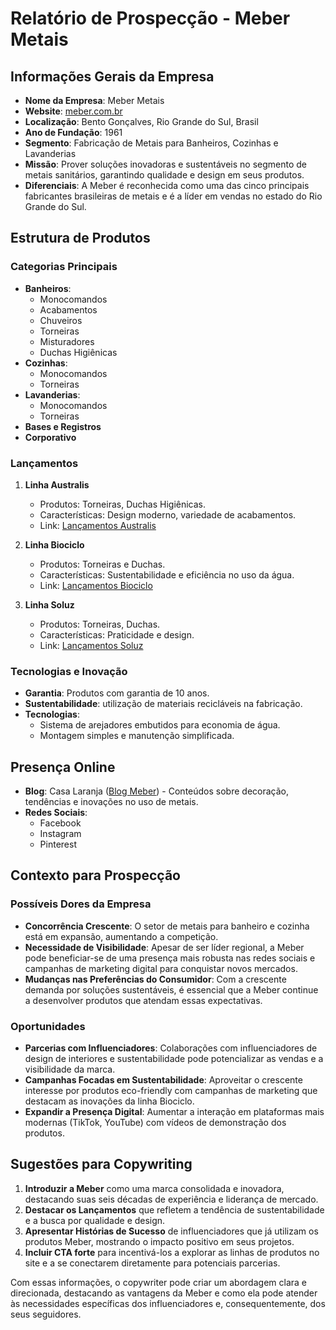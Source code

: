 # Relatório de Prospecção - Meber Metais

## Informações Gerais da Empresa

- **Nome da Empresa**: Meber Metais
- **Website**: [meber.com.br](http://www.meber.com.br)
- **Localização**: Bento Gonçalves, Rio Grande do Sul, Brasil
- **Ano de Fundação**: 1961
- **Segmento**: Fabricação de Metais para Banheiros, Cozinhas e Lavanderias
- **Missão**: Prover soluções inovadoras e sustentáveis no segmento de metais sanitários, garantindo qualidade e design em seus produtos.
- **Diferenciais**: A Meber é reconhecida como uma das cinco principais fabricantes brasileiras de metais e é a líder em vendas no estado do Rio Grande do Sul.

## Estrutura de Produtos

### Categorias Principais
- **Banheiros**:
  - Monocomandos
  - Acabamentos
  - Chuveiros
  - Torneiras
  - Misturadores
  - Duchas Higiênicas
- **Cozinhas**:
  - Monocomandos
  - Torneiras
- **Lavanderias**:
  - Monocomandos
  - Torneiras
- **Bases e Registros**
- **Corporativo**

### Lançamentos
1. **Linha Australis**
   - Produtos: Torneiras, Duchas Higiênicas.
   - Características: Design moderno, variedade de acabamentos.
   - Link: [Lançamentos Australis](https://meber.com.br/banheiro/lancamentos/australis)

2. **Linha Biociclo**
   - Produtos: Torneiras e Duchas.
   - Características: Sustentabilidade e eficiência no uso da água.
   - Link: [Lançamentos Biociclo](https://meber.com.br/banheiro/lancamentos/biociclo)

3. **Linha Soluz**
   - Produtos: Torneiras, Duchas.
   - Características: Praticidade e design.
   - Link: [Lançamentos Soluz](https://meber.com.br/banheiro/lancamentos/soluz)

### Tecnologias e Inovação
- **Garantia**: Produtos com garantia de 10 anos.
- **Sustentabilidade**: utilização de materiais recicláveis na fabricação.
- **Tecnologias**:
  - Sistema de arejadores embutidos para economia de água.
  - Montagem simples e manutenção simplificada.

## Presença Online

- **Blog**: Casa Laranja ([Blog Meber](https://www.meber.com.br/blog)) - Conteúdos sobre decoração, tendências e inovações no uso de metais.
- **Redes Sociais**:
  - Facebook
  - Instagram
  - Pinterest

## Contexto para Prospecção

### Possíveis Dores da Empresa
- **Concorrência Crescente**: O setor de metais para banheiro e cozinha está em expansão, aumentando a competição.
- **Necessidade de Visibilidade**: Apesar de ser líder regional, a Meber pode beneficiar-se de uma presença mais robusta nas redes sociais e campanhas de marketing digital para conquistar novos mercados.
- **Mudanças nas Preferências do Consumidor**: Com a crescente demanda por soluções sustentáveis, é essencial que a Meber continue a desenvolver produtos que atendam essas expectativas.

### Oportunidades
- **Parcerias com Influenciadores**: Colaborações com influenciadores de design de interiores e sustentabilidade pode potencializar as vendas e a visibilidade da marca.
- **Campanhas Focadas em Sustentabilidade**: Aproveitar o crescente interesse por produtos eco-friendly com campanhas de marketing que destacam as inovações da linha Biociclo.
- **Expandir a Presença Digital**: Aumentar a interação em plataformas mais modernas (TikTok, YouTube) com vídeos de demonstração dos produtos.

## Sugestões para Copywriting

1. **Introduzir a Meber** como uma marca consolidada e inovadora, destacando suas seis décadas de experiência e liderança de mercado.
2. **Destacar os Lançamentos** que refletem a tendência de sustentabilidade e a busca por qualidade e design.
3. **Apresentar Histórias de Sucesso** de influenciadores que já utilizam os produtos Meber, mostrando o impacto positivo em seus projetos.
4. **Incluir CTA forte** para incentivá-los a explorar as linhas de produtos no site e a se conectarem diretamente para potenciais parcerias.
  
Com essas informações, o copywriter pode criar um abordagem clara e direcionada, destacando as vantagens da Meber e como ela pode atender às necessidades específicas dos influenciadores e, consequentemente, dos seus seguidores.